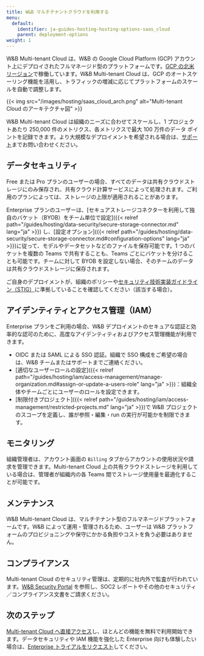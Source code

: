 ```yaml
---
title: W&B マルチテナントクラウドを利用する
menu:
  default:
    identifier: ja-guides-hosting-hosting-options-saas_cloud
    parent: deployment-options
weight: 1
---
```


W&B Multi-tenant Cloud は、W&B の Google Cloud Platform (GCP) アカウント上にデプロイされたフルマネージド型のプラットフォームです。[GCP の北米リージョン](https://cloud.google.com/compute/docs/regions-zones)で稼働しています。W&B Multi-tenant Cloud は、GCP のオートスケーリング機能を活用し、トラフィックの増減に応じてプラットフォームのスケールを自動で調整します。

{{< img src="/images/hosting/saas_cloud_arch.png" alt="Multi-tenant Cloud のアーキテクチャ図" >}}

W&B Multi-tenant Cloud は組織のニーズに合わせてスケールし、1 プロジェクトあたり 250,000 件のメトリクス、各メトリクスで最大 100 万件のデータ ポイントを記録できます。より大規模なデプロイメントを希望される場合は、[サポート](mailto:support@wandb.com)までお問い合わせください。

## データセキュリティ

Free または Pro プランのユーザーの場合、すべてのデータは共有クラウドストレージにのみ保存され、共有クラウド計算サービスによって処理されます。ご利用のプランによっては、ストレージの上限が適用されることがあります。

Enterprise プランのユーザーは、[セキュアストレージコネクターを利用して独自のバケット（BYOB）をチーム単位で設定]({{< relref path="/guides/hosting/data-security/secure-storage-connector.md" lang="ja" >}}) し、[設定オプション]({{< relref path="/guides/hosting/data-security/secure-storage-connector.md#configuration-options" lang="ja" >}})に従って、モデルやデータセットなどのファイルを保存可能です。1 つのバケットを複数の Teams で共有することも、Teams ごとにバケットを分けることも可能です。チームに対して BYOB を設定しない場合、そのチームのデータは共有クラウドストレージに保存されます。

ご自身のデプロイメントが、組織のポリシーや[セキュリティ技術実装ガイドライン（STIG）](https://en.wikipedia.org/wiki/Security_Technical_Implementation_Guide)に準拠していることを確認してください（該当する場合）。

## アイデンティティとアクセス管理（IAM）

Enterprise プランをご利用の場合、W&B デプロイメントのセキュアな認証と効率的な認可のために、高度なアイデンティティおよびアクセス管理機能が利用できます。

* OIDC または SAML による SSO 認証。組織で SSO 構成をご希望の場合は、W&B チームまたはサポートまでご連絡ください。
* [適切なユーザーロールの設定]({{< relref path="/guides/hosting/iam/access-management/manage-organization.md#assign-or-update-a-users-role" lang="ja" >}})：組織全体やチームごとにユーザーのロールを設定できます。
* [制限付きプロジェクト]({{< relref path="/guides/hosting/iam/access-management/restricted-projects.md" lang="ja" >}})で W&B プロジェクトのスコープを定義し、誰が参照・編集・run の実行が可能かを制限できます。

## モニタリング

組織管理者は、アカウント画面の `Billing` タブからアカウントの使用状況や請求を管理できます。Multi-tenant Cloud 上の共有クラウドストレージを利用している場合は、管理者が組織内の各 Teams 間でストレージ使用量を最適化することが可能です。

## メンテナンス

W&B Multi-tenant Cloud は、マルチテナント型のフルマネージドプラットフォームです。W&B によって運用・管理されるため、ユーザーは W&B プラットフォームのプロビジョニングや保守にかかる負担やコストを負う必要はありません。

## コンプライアンス

Multi-tenant Cloud のセキュリティ管理は、定期的に社内外で監査が行われています。[W&B Security Portal](https://security.wandb.ai/) を参照し、SOC2 レポートやその他のセキュリティ／コンプライアンス文書をご請求ください。

## 次のステップ

[Multi-tenant Cloud へ直接アクセス](https://wandb.ai)し、ほとんどの機能を無料で利用開始できます。データセキュリティや IAM 機能を強化した Enterprise 向けも体験したい場合は、[Enterprise トライアルをリクエスト](https://wandb.ai/site/for-enterprise/multi-tenant-saas-trial)してください。